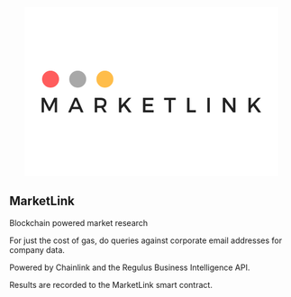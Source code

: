 <p align='center'>
    <img src='./img/logo_3_2.png'>
</p>

MarketLink
---
Blockchain powered market research

For just the cost of gas, do queries against corporate email addresses for company data.

Powered by Chainlink and the Regulus Business Intelligence API.

Results are recorded to the MarketLink smart contract.

